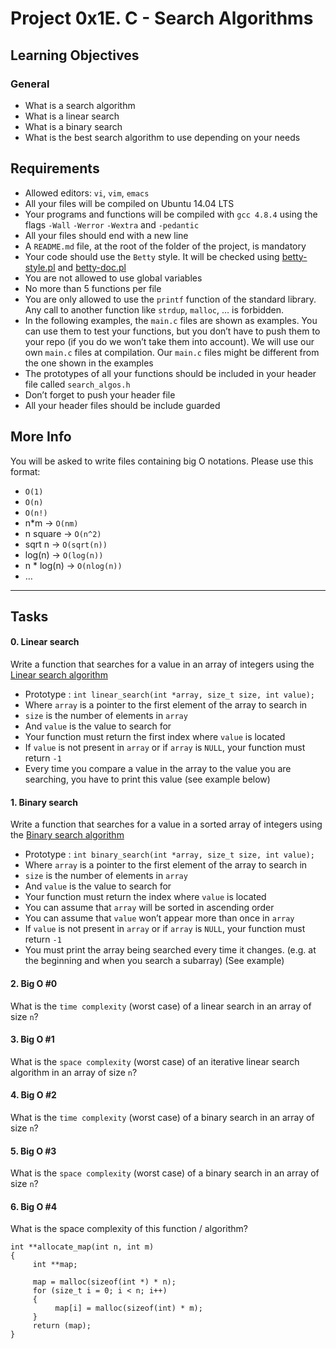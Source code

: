 <h1 class="gap">Project 0x1E. C - Search Algorithms</h1>

<h2>Learning Objectives</h2>
<h3>General</h3>

<ul>
<li>What is a search algorithm</li>
<li>What is a linear search</li>
<li>What is a binary search</li>
<li>What is the best search algorithm to use depending on your needs</li>
</ul>

<h2>Requirements</h2>


<ul>
<li>Allowed editors: <code>vi</code>, <code>vim</code>, <code>emacs</code></li>
<li>All your files will be compiled on Ubuntu 14.04 LTS</li>
<li>Your programs and functions will be compiled with <code>gcc 4.8.4</code> using the flags <code>-Wall</code> <code>-Werror</code> <code>-Wextra</code> and <code>-pedantic</code></li>
<li>All your files should end with a new line</li>
<li>A <code>README.md</code> file, at the root of the folder of the project, is mandatory</li>
<li>Your code should use the <code>Betty</code> style. It will be checked using <a href="https://github.com/holbertonschool/Betty/blob/master/betty-style.pl" title="betty-style.pl" target="_blank">betty-style.pl</a> and <a href="https://github.com/holbertonschool/Betty/blob/master/betty-doc.pl" title="betty-doc.pl" target="_blank">betty-doc.pl</a></li>
<li>You are not allowed to use global variables</li>
<li>No more than 5 functions per file</li>
<li>You are only allowed to use the <code>printf</code> function of the standard library. Any call to another function like <code>strdup</code>, <code>malloc</code>, &hellip; is forbidden.</li>
<li>In the following examples, the <code>main.c</code> files are shown as examples. You can use them to test your functions, but you don&rsquo;t have to push them to your repo (if you do we won&rsquo;t take them into account). We will use our own <code>main.c</code> files at compilation. Our <code>main.c</code> files might be different from the one shown in the examples</li>
<li>The prototypes of all your functions should be included in your header file called <code>search_algos.h</code></li>
<li>Don&rsquo;t forget to push your header file</li>
<li>All your header files should be include guarded</li>
</ul>

<h2>More Info</h2>

<p>You will be asked to write files containing big O notations. Please use this format:</p>

<ul>
<li><code>O(1)</code></li>
<li><code>O(n)</code></li>
<li><code>O(n!)</code></li>
<li>n*m -&gt; <code>O(nm)</code></li>
<li>n square -&gt; <code>O(n^2)</code></li>
<li>sqrt n -&gt; <code>O(sqrt(n))</code></li>
<li>log(n) -&gt; <code>O(log(n))</code></li>
<li>n * log(n) -&gt; <code>O(nlog(n))</code></li>
<li>&hellip;</li>
</ul>


<hr class="gap">
<h2 class="gap">Tasks</h2>

  <h4 class="task">
    0. Linear search
</h4>
<p>Write a function that searches for a value in an array of integers using the <a href="/rltoken/60Mr-aRkqqgLCHEF9HZ64A" title="Linear search algorithm" target="_blank">Linear search algorithm</a></p>

<ul>
<li>Prototype : <code>int linear_search(int *array, size_t size, int value);</code></li>
<li>Where <code>array</code> is a pointer to the first element of the array to search in</li>
<li><code>size</code> is the number of elements in <code>array</code></li>
<li>And <code>value</code> is the value to search for</li>
<li>Your function must return the first index where <code>value</code> is located</li>
<li>If <code>value</code> is not present in <code>array</code> or if <code>array</code> is <code>NULL</code>, your function must return <code>-1</code></li>
<li>Every time you compare a value in the array to the value you are searching, you have to print this value (see example below)</li>
</ul>


 <h4 class="task">
    1. Binary search
</h4>
<p>Write a function that searches for a value in a sorted array of integers using the <a href="/rltoken/WyWx1D9mcUcAwpEA2ifkeQ" title="Binary search algorithm" target="_blank">Binary search algorithm</a></p>

<ul>
<li>Prototype : <code>int binary_search(int *array, size_t size, int value);</code></li>
<li>Where <code>array</code> is a pointer to the first element of the array to search in</li>
<li><code>size</code> is the number of elements in <code>array</code></li>
<li>And <code>value</code> is the value to search for</li>
<li>Your function must return the index where <code>value</code> is located</li>
<li>You can assume that <code>array</code> will be sorted in ascending order</li>
<li>You can assume that <code>value</code> won&rsquo;t appear more than once in <code>array</code></li>
<li>If <code>value</code> is not present in <code>array</code> or if <code>array</code> is <code>NULL</code>, your function must return <code>-1</code></li>
<li>You must print the array being searched every time it changes. (e.g. at the beginning and when you search a subarray) (See example)</li>
</ul>

 <h4 class="task">
    2. Big O #0
</h4>
<p>What is the <code>time complexity</code> (worst case) of a linear search in an array of size <code>n</code>?</p>


<h4 class="task">
    3. Big O #1
</h4>
<p>What is the <code>space complexity</code> (worst case) of an iterative linear search algorithm in an array of size <code>n</code>?</p>

  <h4 class="task">
    4. Big O #2
</h4>
 <p>What is the <code>time complexity</code> (worst case) of a binary search in an array of size <code>n</code>?</p>

  <h4 class="task">
    5. Big O #3
</h4>
<p>What is the <code>space complexity</code> (worst case) of a binary search in an array of size <code>n</code>?</p>

 <h4 class="task">
    6. Big O #4
</h4>
 <p>What is the space complexity of this function / algorithm?</p>

<pre><code>int **allocate_map(int n, int m)
{
     int **map;

     map = malloc(sizeof(int *) * n);
     for (size_t i = 0; i &lt; n; i++)
     {
          map[i] = malloc(sizeof(int) * m);
     }
     return (map);
}
</code></pre>